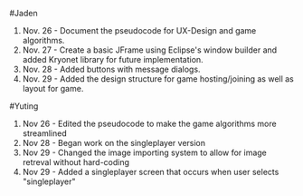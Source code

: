 #Jaden
1. Nov. 26 - Document the pseudocode for UX-Design and game algorithms.
2. Nov. 27 - Create a basic JFrame using Eclipse's window builder and added Kryonet library for future implementation.
3. Nov. 28 - Added buttons with message dialogs.
4. Nov. 29 - Added the design structure for game hosting/joining as well as layout for game.





#Yuting
1. Nov 26 - Edited the pseudocode to make the game algorithms more streamlined
2. Nov 28 - Began work on the singleplayer version
3. Nov 29 - Changed the image importing system to allow for image retreval without hard-coding
4. Nov 29 - Added a singleplayer screen that occurs when user selects "singleplayer"
